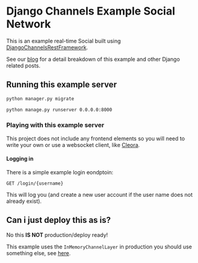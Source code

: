 # Django Channels Example Social Network

This is an example real-time Social built using [DjangoChannelsRestFramework](https://github.com/hishnash/djangochannelsrestframework).

See our [blog](https://lostmoa.com/blog/ARealtimeSocialNetworkExample/) for a detail breakdown of this example and other Django related posts.

## Running this example server

```bash
python manager.py migrate
```
```bash
python manage.py runserver 0.0.0.0:8000
```


### Playing with this example server

This project does not include any frontend elements so you will need to write your own or use a websocket client, like [Cleora](https://cleora.app).

#### Logging in

There is a simple example login eondptoin:
```HTTP
GET /login/{username}
```

This will log you (and create a new user account if the user name does not already exist). 

## Can i just deploy this as is?

No this **IS NOT** production/deploy ready!

This example uses the `InMemoryChannelLayer` in production you should use something else, see [here](djangochannelsrestframework).
